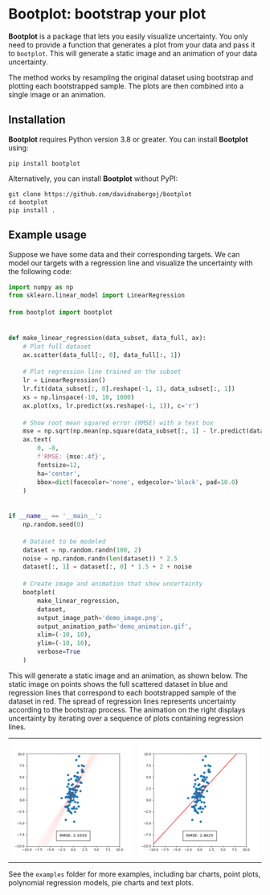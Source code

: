 # Bootplot: bootstrap your plot

**Bootplot** is a package that lets you easily visualize uncertainty. You only need to provide a function
that generates a plot from your data and pass it to `bootplot`. This will generate a static image and an
animation of your data uncertainty.

The method works by resampling the original dataset using bootstrap and plotting each bootstrapped sample.
The plots are then combined into a single image or an animation.

## Installation

**Bootplot** requires Python version 3.8 or greater. You can install **Bootplot** using: 
```
pip install bootplot
```

Alternatively, you can install **Bootplot** without PyPI:
```
git clone https://github.com/davidnabergoj/bootplot
cd bootplot
pip install .
```

## Example usage

Suppose we have some data and their corresponding targets. We can model our targets with a regression
line and visualize the uncertainty with the following code:

```python 
import numpy as np
from sklearn.linear_model import LinearRegression

from bootplot import bootplot


def make_linear_regression(data_subset, data_full, ax):
    # Plot full dataset
    ax.scatter(data_full[:, 0], data_full[:, 1])

    # Plot regression line trained on the subset
    lr = LinearRegression()
    lr.fit(data_subset[:, 0].reshape(-1, 1), data_subset[:, 1])
    xs = np.linspace(-10, 10, 1000)
    ax.plot(xs, lr.predict(xs.reshape(-1, 1)), c='r')
    
    # Show root mean squared error (RMSE) with a text box
    mse = np.sqrt(np.mean(np.square(data_subset[:, 1] - lr.predict(data_subset[:, 0].reshape(-1, 1)))))
    ax.text(
        0, -8,
        f'RMSE: {mse:.4f}',
        fontsize=12,
        ha='center',
        bbox=dict(facecolor='none', edgecolor='black', pad=10.0)
    )


if __name__ == '__main__':
    np.random.seed(0)

    # Dataset to be modeled
    dataset = np.random.randn(100, 2)
    noise = np.random.randn(len(dataset)) * 2.5
    dataset[:, 1] = dataset[:, 0] * 1.5 + 2 + noise

    # Create image and animation that show uncertainty
    bootplot(
        make_linear_regression,
        dataset,
        output_image_path='demo_image.png',
        output_animation_path='demo_animation.gif',
        xlim=(-10, 10),
        ylim=(-10, 10),
        verbose=True
    )
```

This will generate a static image and an animation, as shown below. 
The static image on points shows the full scattered dataset in blue and regression lines that correspond to each bootstrapped sample of the dataset in red. The spread of regression lines represents uncertainty according to the bootstrap process.
The animation on the right displays uncertainty by iterating over a sequence of plots containing regression lines.

<table>
    <tr>
        <td><img src="demo_image.png"></td>
        <td><img src="demo_animation.gif"></td>
    </tr>
</table>

See the `examples` folder for more examples, including bar charts, point plots, polynomial regression models, pie charts and text plots.
